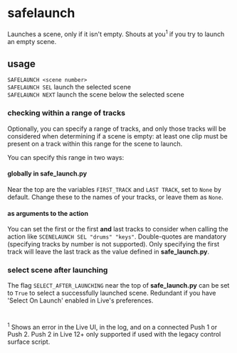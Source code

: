 # safelaunch

Launches a scene, only if it isn't empty. Shouts at you<sup>1</sup> if you try to launch an empty scene.

## usage
`SAFELAUNCH <scene number>`\
`SAFELAUNCH SEL` launch the selected scene\
`SAFELAUNCH NEXT` launch the scene below the selected scene

### checking within a range of tracks

Optionally, you can specify a range of tracks, and only those tracks will be considered when determining if a scene is empty: at least one clip must be present on a track within this range for the scene to launch.

You can specify this range in two ways:

#### globally in safe_launch.py

Near the top are the variables `FIRST_TRACK` and `LAST TRACK`, set to `None` by default. Change these to the names of your tracks, or leave them as `None`.

#### as arguments to the action

You can set the first or the first __and__ last tracks to consider when calling the action like `SCENELAUNCH SEL "drums" "keys"`. Double-quotes are mandatory (specifying tracks by number is not supported). Only specifying the first track will leave the last track as the value defined in __safe_launch.py__.

### select scene after launching
The flag `SELECT_AFTER_LAUNCHING` near the top of __safe_launch.py__ can be set to `True` to select a successfully launched scene. Redundant if you have 'Select On Launch' enabled in Live's preferences.
#

<sup>1</sup> Shows an error in the Live UI, in the log, and on a connected Push 1 or Push 2. Push 2 in Live 12+ only supported if used with the legacy control surface script.